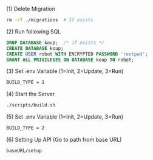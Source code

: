 (1) Delete Migration
```bash
rm -rf ./migrations  # If exists
```

(2) Run following SQL
```sql
DROP DATABASE koup;  /* if exists */
CREATE DATABASE koup;
CREATE USER robot WITH ENCRYPTED PASSWORD 'rootpwd';
GRANT ALL PRIVILEGES ON DATABASE koup TO robot;
```

(3) Set .env Variable (1=Init, 2=Update, 3=Run)
```txt
BUILD_TYPE = 1
```

(4) Start the Server
```bash
./scripts/build.sh
```

(5) Set .env Variable (1=Init, 2=Update, 3=Run)
```txt
BUILD_TYPE = 2
```


(6) Setting Up API (Go to path from base URL)

```url
baseURL/setup
```
